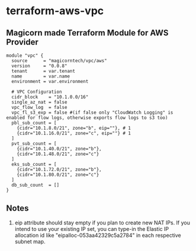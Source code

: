 # terraform-aws-vpc

Magicorn made Terraform Module for AWS Provider
--
```
module "vpc" {
  source      = "magicorntech/vpc/aws"
  version     = "0.0.8"
  tenant      = var.tenant
  name        = var.name
  environment = var.environment

  # VPC Configuration
  cidr_block    = "10.1.0.0/16"
  single_az_nat = false
  vpc_flow_log  = false
  vpc_fl_s3_exp = false #(if false only "CloudWatch Logging" is enabled for flow logs, otherwise exports flow logs to s3 too)
  pbl_sub_count = [
    {cidr="10.1.8.0/21", zone="b", eip=""}, # 1
    {cidr="10.1.16.0/21", zone="c", eip=""} # 1
  ]
  pvt_sub_count = [
    {cidr="10.1.40.0/21", zone="b"},
    {cidr="10.1.48.0/21", zone="c"}
  ]
  eks_sub_count = [
    {cidr="10.1.72.0/21", zone="b"},
    {cidr="10.1.80.0/21", zone="c"}
  ]
  db_sub_count  = []
}
```

## Notes
1) eip attribute should stay empty if you plan to create new NAT IPs. If you intend to use your existing IP set, you can type-in the Elastic IP allocation id like "eipalloc-053aa42329c5a2784" in each respective subnet map.